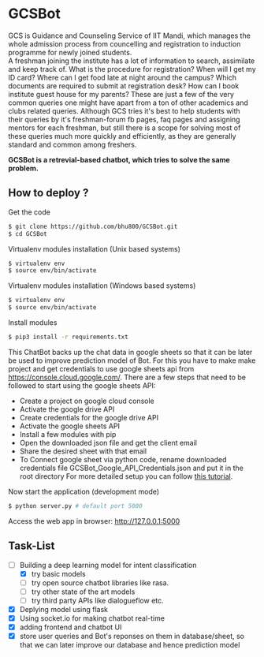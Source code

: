 # GCSBot

GCS is Guidance and Counseling Service of IIT Mandi, which manages the whole admission process from councelling and registration to induction programme for newly joined students.  
A freshman joining the institute has a lot of information to search, assimilate and keep track of. What is the procedure for registration? When will I get my ID card? Where can I get food late at night around the campus? Which documents are required to submit at registration desk? How can I book institute guest house for my parents? These are just a few of the very common queries one might have apart from a ton of other academics and clubs related queries.
Although GCS tries it's best to help students with their queries by it's freshman-forum fb pages, faq pages and assigning mentors for each freshman, but still there is a scope for solving most of these queries much more quickly and efficiently, as they are generally standard and common among freshers.  

**GCSBot is a retrevial-based chatbot, which tries to solve the same problem.**

## How to deploy ?

Get the code
```bash
$ git clone https://github.com/bhu800/GCSBot.git
$ cd GCSBot
```
Virtualenv modules installation (Unix based systems)
```bash
$ virtualenv env
$ source env/bin/activate
```
Virtualenv modules installation (Windows based systems)
```bash
$ virtualenv env
$ source env/bin/activate
```

Install modules
```bash
$ pip3 install -r requirements.txt
```   

This ChatBot backs up the chat data in google sheets so that it can be later be used to improve prediction model of Bot.
For this you have to make make project and get credentials to use google sheets api from https://console.cloud.google.com/.
There are a few steps that need to be followed to start using the google sheets API:

* Create a project on google cloud console
* Activate the google drive API
* Create credentials for the google drive API
* Activate the google sheets API
* Install a few modules with pip
* Open the downloaded json file and get the client email
* Share the desired sheet with that email
* To Connect google sheet via python code, rename downloaded credentials file GCSBot_Google_API_Credentials.json and put it in the root directory
For more detailed setup you can follow [this tutorial](https://techwithtim.net/tutorials/google-sheets-python-api-tutorial/).

 Now start the application (development mode)
 ```bash
 $ python server.py # default port 5000
 ```
 
 Access the web app in browser: http://127.0.0.1:5000

## Task-List
- [ ] Building a deep learning model for intent classification
    - [x] try basic models
    - [ ] try open source chatbot libraries like rasa.
    - [ ] try other state of the art models
    - [ ] try third party APIs like dialogueflow etc.
- [x] Deplying model using flask
- [x] Using socket.io for making chatbot real-time
- [x] adding frontend and chatbot UI
- [x] store user queries and Bot's reponses on them in database/sheet, so that we can later improve our database and hence prediction model
